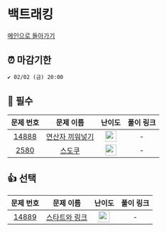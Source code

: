 # 백트래킹

[메인으로 돌아가기](https://github.com/SeoYeomm/Algorithm_Py)

## ⏰ 마감기한
```html
✔️ 02/02 (금) 20:00
```


## 🙏 필수

|                                   문제 번호                                   |                                    문제 이름                                     |                                        난이도                                         |  풀이 링크  | 
|:-------------------------------------------------------------------------:|:----------------------------------------------------------------------------:|:----------------------------------------------------------------------------------:| :-------: | 
| <a href="https://www.acmicpc.net/problem/14888" target="_blank">14888</a> | <a href="https://www.acmicpc.net/problem/14888" target="_blank">연산자 끼워넣기</a> | <img height="25px" width="25px" src="https://static.solved.ac/tier_small/10.svg"/> |  -  |  
|  <a href="https://www.acmicpc.net/problem/2580" target="_blank">2580</a>  |    <a href="https://www.acmicpc.net/problem/2580" target="_blank">스도쿠</a>    | <img height="25px" width="25px" src="https://static.solved.ac/tier_small/12.svg"/> |  - | 



## 👍 선택

|                                   문제 번호                                   |                                    문제 이름                                    |                                        난이도                                        |  풀이 링크  | 
|:-------------------------------------------------------------------------:|:---------------------------------------------------------------------------:|:---------------------------------------------------------------------------------:| :-------: | 
| <a href="https://www.acmicpc.net/problem/14889" target="_blank">14889</a> | <a href="https://www.acmicpc.net/problem/14889" target="_blank">스타트와 링크</a> | <img height="25px" width="25px" src="https://static.solved.ac/tier_small/9.svg"/> |  -  |  
